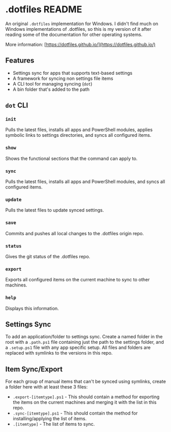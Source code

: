 # .dotfiles README

An original `.dotfiles` implementation for Windows. I didn't find much on Windows implementations of .dotfiles, so this is my version of it after reading some of the documentation for other operating systems.

More information: [https://dotfiles.github.io/](https://dotfiles.github.io/)

## Features

- Settings sync for apps that supports text-based settings
- A framework for syncing non settings file items
- A CLI tool for managing syncing (`dot`)
- A bin folder that's added to the path

## `dot` CLI

### `init`

Pulls the latest files, installs all apps and PowerShell modules, applies symbolic links to settings directories, and syncs all configured items.

### `show`

Shows the functional sections that the command can apply to.

### `sync`

Pulls the latest files, installs all apps and PowerShell modules, and syncs all configured items.

### `update`

Pulls the latest files to update synced settings.

### `save`

Commits and pushes all local changes to the .dotfiles origin repo.

### `status`

Gives the git status of the .dotfiles repo.

### `export`

Exports all configured items on the current machine to sync to other machines.

### `help`

Displays this information.

## Settings Sync

To add an application/folder to settings sync. Create a named folder in the root with a `.path.ps1` file containing just the path to the settings folder, and a `.setup.ps1` file with any app specific setup. All files and folders are replaced with symlinks to the versions in this repo.

## Item Sync/Export

For each group of manual items that can't be synced using symlinks, create a folder here with at least these 3 files:

- `.export-[itemtype].ps1` - This should contain a method for exporting the items on the current machines and merging it with the list in this repo.
- `.sync-[itemtype].ps1` - This should contain the method for installing/applying the list of items.
- `.[itemtype]` - The list of items to sync.
